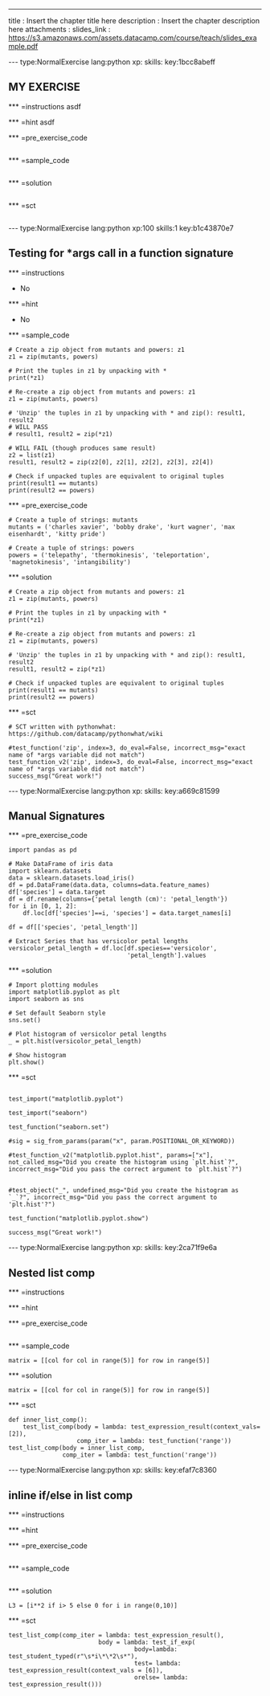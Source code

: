 ---
title       : Insert the chapter title here
description : Insert the chapter description here
attachments :
  slides_link : https://s3.amazonaws.com/assets.datacamp.com/course/teach/slides_example.pdf



--- type:NormalExercise lang:python xp: skills: key:1bcc8abeff
## MY EXERCISE 


*** =instructions
asdf

*** =hint
asdf


*** =pre_exercise_code
```{python}

```

*** =sample_code
```{python}

```

*** =solution
```{python}

```

*** =sct
```{python}

```

--- type:NormalExercise lang:python xp:100 skills:1 key:b1c43870e7
## Testing for *args call in a function signature


*** =instructions
- No

*** =hint
- No

*** =sample_code
```{python}
# Create a zip object from mutants and powers: z1
z1 = zip(mutants, powers)

# Print the tuples in z1 by unpacking with *
print(*z1)

# Re-create a zip object from mutants and powers: z1
z1 = zip(mutants, powers)

# 'Unzip' the tuples in z1 by unpacking with * and zip(): result1, result2
# WILL PASS
# result1, result2 = zip(*z1)

# WILL FAIL (though produces same result)
z2 = list(z1)
result1, result2 = zip(z2[0], z2[1], z2[2], z2[3], z2[4])

# Check if unpacked tuples are equivalent to original tuples
print(result1 == mutants)
print(result2 == powers)

```

*** =pre_exercise_code
```{python}
# Create a tuple of strings: mutants
mutants = ('charles xavier', 'bobby drake', 'kurt wagner', 'max eisenhardt', 'kitty pride')

# Create a tuple of strings: powers
powers = ('telepathy', 'thermokinesis', 'teleportation', 'magnetokinesis', 'intangibility')

```

*** =solution
```{python}
# Create a zip object from mutants and powers: z1
z1 = zip(mutants, powers)

# Print the tuples in z1 by unpacking with *
print(*z1)

# Re-create a zip object from mutants and powers: z1
z1 = zip(mutants, powers)

# 'Unzip' the tuples in z1 by unpacking with * and zip(): result1, result2
result1, result2 = zip(*z1)

# Check if unpacked tuples are equivalent to original tuples
print(result1 == mutants)
print(result2 == powers)

```

*** =sct
```{python}
# SCT written with pythonwhat: https://github.com/datacamp/pythonwhat/wiki

#test_function('zip', index=3, do_eval=False, incorrect_msg="exact name of *args variable did not match")
test_function_v2('zip', index=3, do_eval=False, incorrect_msg="exact name of *args variable did not match")
success_msg("Great work!")
```

--- type:NormalExercise lang:python xp: skills: key:a669c81599
## Manual Signatures

*** =pre_exercise_code
```{python}
import pandas as pd

# Make DataFrame of iris data
import sklearn.datasets
data = sklearn.datasets.load_iris()
df = pd.DataFrame(data.data, columns=data.feature_names)
df['species'] = data.target
df = df.rename(columns={'petal length (cm)': 'petal_length'})
for i in [0, 1, 2]:
    df.loc[df['species']==i, 'species'] = data.target_names[i]

df = df[['species', 'petal_length']]

# Extract Series that has versicolor petal lengths
versicolor_petal_length = df.loc[df.species=='versicolor',
                                 'petal_length'].values
```

*** =solution
```{python}
# Import plotting modules
import matplotlib.pyplot as plt
import seaborn as sns

# Set default Seaborn style
sns.set()

# Plot histogram of versicolor petal lengths
_ = plt.hist(versicolor_petal_length)

# Show histogram
plt.show()

```

*** =sct
```{python}

test_import("matplotlib.pyplot")

test_import("seaborn")

test_function("seaborn.set")

#sig = sig_from_params(param("x", param.POSITIONAL_OR_KEYWORD))

#test_function_v2("matplotlib.pyplot.hist", params=["x"], not_called_msg="Did you create the histogram using `plt.hist`?", incorrect_msg="Did you pass the correct argument to `plt.hist`?")


#test_object("_", undefined_msg="Did you create the histogram as `_`?", incorrect_msg="Did you pass the correct argument to 'plt.hist'?")

test_function("matplotlib.pyplot.show")

success_msg("Great work!")
```

--- type:NormalExercise lang:python xp: skills: key:2ca71f9e6a
## Nested list comp


*** =instructions

*** =hint

*** =pre_exercise_code
```{python}

```

*** =sample_code
```{python}
matrix = [[col for col in range(5)] for row in range(5)]
```

*** =solution
```{python}
matrix = [[col for col in range(5)] for row in range(5)]
```

*** =sct
```{python}
def inner_list_comp():
    test_list_comp(body = lambda: test_expression_result(context_vals=[2]),
                   comp_iter = lambda: test_function('range'))
test_list_comp(body = inner_list_comp, 
               comp_iter = lambda: test_function('range'))
```

--- type:NormalExercise lang:python xp: skills: key:efaf7c8360
## inline if/else in list comp


*** =instructions

*** =hint

*** =pre_exercise_code
```{python}

```

*** =sample_code
```{python}

```

*** =solution
```{python}
L3 = [i**2 if i> 5 else 0 for i in range(0,10)]
```

*** =sct
```{python}
test_list_comp(comp_iter = lambda: test_expression_result(),
                         body = lambda: test_if_exp(
                                   body=lambda: test_student_typed(r"\s*i\*\*2\s*"),
                                   test= lambda: test_expression_result(context_vals = [6]),
                                   orelse= lambda: test_expression_result()))
```
